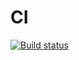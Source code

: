 # CI

[![Build status](https://ci.appveyor.com/api/projects/status/a0c73r09axefi1a3?svg=true)](https://ci.appveyor.com/project/alexeyerpd/oop-extends)